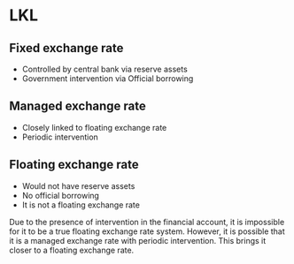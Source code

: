 # LKL

## Fixed exchange rate

- Controlled by central bank via reserve assets
- Government intervention via Official borrowing

## Managed exchange rate

- Closely linked to floating exchange rate
- Periodic intervention

## Floating exchange rate

- Would not have reserve assets
- No official borrowing
- It is not a floating exchange rate

Due to the presence of intervention in the financial account, it is impossible for it to be a true floating exchange rate system. However, it is possible that it is a managed exchange rate with periodic intervention. This brings it closer to a floating exchange rate.